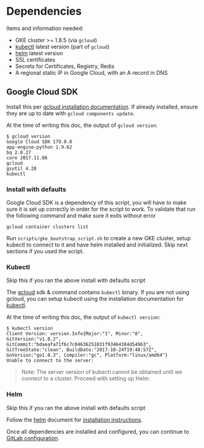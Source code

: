# Dependencies

Items and information needed:
- GKE cluster >= 1.8.5 (via `gcloud`)
- [kubectl][] latest version (part of `gcloud`)
- [helm][] latest version
- SSL certificates
- Secrets for Certificates, Registry, Redis
- A regional static IP in Google Cloud, with an A record in DNS

## Google Cloud SDK

Install this per [gcloud installation documentation][gcloud].
If already installed, ensure they are up to date with `gcloud components update`.

At the time of writing this doc, the output of `gcloud version`:

```
$ gcloud version
Google Cloud SDK 179.0.0
app-engine-python 1.9.62
bq 2.0.27
core 2017.11.06
gcloud
gsutil 4.28
kubectl
```

### Install with defaults

Google Cloud SDK is a dependency of this script, you will have to make sure it is set up correctly in order for the script to work.
To validate that run the following command and make sure it exits without error

`gcloud container clusters list`

Run `scripts/gke_bootstrap_script.sh` to create a new GKE cluster, setup kubectl to connect to it and have helm installed and initialized. Skip next sections if you used the script.

### Kubectl

Skip this if you ran the above install with defaults script

The [gcloud][] sdk & command contains `kubectl` binary. If you are not using gcloud,
you can setup kubectl using the installation documentation for [kubectl][].

At the time of writing this doc, the output of `kubectl version`:

```
$ kubectl version
Client Version: version.Info{Major:"1", Minor:"8", GitVersion:"v1.8.2", GitCommit:"bdaeafa71f6c7c04636251031f93464384d54963", GitTreeState:"clean", BuildDate:"2017-10-24T19:48:57Z", GoVersion:"go1.8.3", Compiler:"gc", Platform:"linux/amd64"}
Unable to connect to the server:
```

> Note: The server version of kubectl cannot be obtained until we connect to a
cluster. Proceed with setting up Helm.

### Helm

Skip this if you ran the above install with defaults script

Follow the [helm][] document for [installation instructions](https://github.com/kubernetes/helm#install).

Once all dependencies are installed and configured, you can continue to
[GitLab configuration](configuration.md).

[gcloud]: https://cloud.google.com/sdk/gcloud/
[kubectl]: https://kubernetes.io/docs/tasks/tools/install-kubectl/
[helm]: ../helm/README.md

